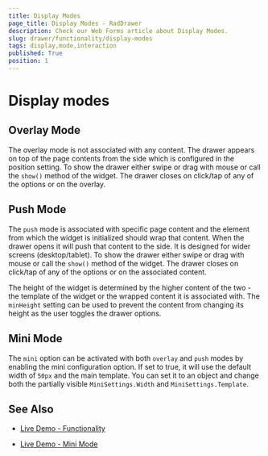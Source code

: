 ```yaml
---
title: Display Modes
page_title: Display Modes - RadDrawer
description: Check our Web Forms article about Display Modes.
slug: drawer/functionality/display-modes
tags: display,mode,interaction
published: True
position: 1
---
```



# Display modes

## Overlay Mode

The overlay mode is not associated with any content. The drawer appears on top of the page contents from the side which is configured in the position setting. To show the drawer either swipe or drag with mouse or call the `show()` method of the widget. The drawer closes on click/tap of any of the options or on the overlay.

## Push Mode

The `push` mode is associated with specific page content and the element from which the widget is initialized should wrap that content. When the drawer opens it will push that content to the side. It is designed for wider screens (desktop/tablet). To show the drawer either swipe or drag with mouse or call the `show()` method of the widget. The drawer closes on click/tap of any of the options or on the associated content.

The height of the widget is determined by the higher content of the two - the template of the widget or the wrapped content it is associated with. The `minHeight` setting can be used to prevent the content from changing its height as the user toggles the drawer options.

## Mini Mode

The `mini` option can be activated with both `overlay` and `push` modes by enabling the mini configuration option. If set to true, it will use the default width of `50px` and the main template. You can set it to an object and change both the partially visible `MiniSettings.Width` and `MiniSettings.Template`.


## See Also

* [Live Demo - Functionality](https://demos.telerik.com/aspnet-ajax/drawer/functionality/defaultcs.aspx)

* [Live Demo - Mini Mode](https://demos.telerik.com/aspnet-ajax/drawer/minimode/defaultcs.aspx)
